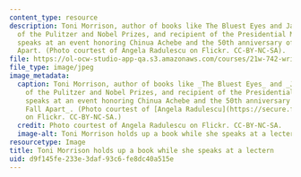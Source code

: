 ```yaml
---
content_type: resource
description: Toni Morrison, author of books like The Bluest Eyes and Jazz, winner
  of the Pulitzer and Nobel Prizes, and recipient of the Presidential Medal of Freedom,
  speaks at an event honoring Chinua Achebe and the 50th anniversary of Things Fall
  Apart. (Photo courtest of Angela Radulescu on Flickr. CC-BY-NC-SA).
file: https://ol-ocw-studio-app-qa.s3.amazonaws.com/courses/21w-742-writing-about-race-spring-2013/d9f145fe233e3daf93c6fe8dc40a515e_21w-742s13-th.jpg
file_type: image/jpeg
image_metadata:
  caption: Toni Morrison, author of books like _The Bluest Eyes_ and _Jazz_, winner
    of the Pulitzer and Nobel Prizes, and recipient of the Presidential Medal of Freedom,
    speaks at an event honoring Chinua Achebe and the 50th anniversary of _Things
    Fall Apart_. (Photo courtest of [Angela Radulescu](https://secure.flickr.com/photos/walkingthedeepfield/2301126062/)
    on Flickr. CC-BY-NC-SA.)
  credit: Photo courtest of Angela Radulescu on Flickr. CC-BY-NC-SA.
  image-alt: Toni Morrison holds up a book while she speaks at a lectern.
resourcetype: Image
title: Toni Morrison holds up a book while she speaks at a lectern
uid: d9f145fe-233e-3daf-93c6-fe8dc40a515e
---
```

